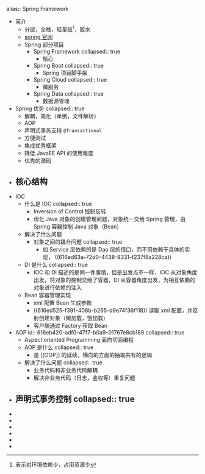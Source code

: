 alias:: Spring Framework

- 简介
	- 分层，全栈，轻量级[^1]，胶水
	- [spring 官网](https://spring.io)
	- Spring 部分项目
		- Spring Framework
		  collapsed:: true
			- 核心
		- Spring Boot
		  collapsed:: true
			- Spring 项目脚手架
		- Spring Cloud
		  collapsed:: true
			- 微服务
		- Spring Data
		  collapsed:: true
			- 数据源管理
- Spring 优势
  collapsed:: true
	- 解耦，简化（单例，文件解析）
	- AOP
	- 声明式事务支持 `@Transactional`
	- 方便测试
	- 集成优秀框架
	- 降低 JavaEE API 的使用难度
	- 优秀的源码
- 核心结构
	-
- IOC
	- 什么是 IOC
	  collapsed:: true
		- Inversion of Control 控制反转
		- 优化 Java 对象的创建管理问题，对象统一交给 Spring 管理，由 Spring 容器控制 Java 对象（Bean）
	- 解决了什么问题
		- 对象之间的耦合问题
		  collapsed:: true
			- 如 Service 层依赖的是 Dao 层的借口，而不用依赖于具体的实现， ((616ed63a-72d0-4438-9331-f237f8a228ca))
	- DI 是什么
	  collapsed:: true
		- IOC 和 DI 描述的是同一件事情，但是出发点不一样，IOC 从对象角度出发，将对象的控制交给了容器，DI 从容器角度出发，为相互依赖的对象进行依赖的注入
	- Bean 容器管理实现
		- xml 配置 Bean 生成参数
		- ((616ed525-f391-408b-b265-d9e74f36f118)) 读取 xml 配置，并反射创建对象（懒加载，饿加载）
		- 客户端通过 Factory 获取 Bean
- AOP
  id:: 616eb420-adf0-47f7-b0a9-01767e8cb189
  collapsed:: true
	- Aspect oriented Programming 面向切面编程
	- AOP 是什么
	  collapsed:: true
		- 是 [[OOP]] 的延续，横向的方面的抽取共有的逻辑
	- 解决了什么问题
	  collapsed:: true
		- 业务代码和非业务代码解耦
		- 解决非业务代码（日志，鉴权等）重复问题
- 声明式事务控制
  collapsed:: true
	-
-
-
-
-
-
- [^1]: 表示对环境依赖少，占用资源少